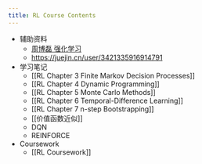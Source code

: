 ```yaml
---
title: RL Course Contents
---
```


- 辅助资料
	- [周博磊 强化学习](https://j.mp/3sW8QBu)
	- https://juejin.cn/user/3421335916914791
- 学习笔记
	- [[RL Chapter 3 Finite Markov Decision Processes]]
	- [[RL Chapter 4 Dynamic Programming]]
	- [[RL Chapter 5 Monte Carlo Methods]]
	- [[RL Chapter 6 Temporal-Difference Learning]]
	- [[RL Chapter 7 n-step Bootstrapping]]
	- [[价值函数近似]]
	- DQN
	- REINFORCE
- Coursework
	- [[RL Coursework]]